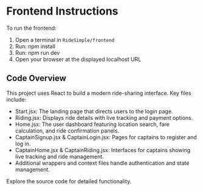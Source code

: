 # Frontend Instructions

To run the frontend:
1. Open a terminal in `RideSimple/frontend`
2. Run: npm install
3. Run: npm run dev
4. Open your browser at the displayed localhost URL

## Code Overview

This project uses React to build a modern ride-sharing interface. Key files include:
- Start.jsx: The landing page that directs users to the login page.
- Riding.jsx: Displays ride details with live tracking and payment options.
- Home.jsx: The user dashboard featuring location search, fare calculation, and ride confirmation panels.
- CaptainSignup.jsx & CaptainLogin.jsx: Pages for captains to register and log in.
- CaptainHome.jsx & CaptainRiding.jsx: Interfaces for captains showing live tracking and ride management.
- Additional wrappers and context files handle authentication and state management.

Explore the source code for detailed functionality.

